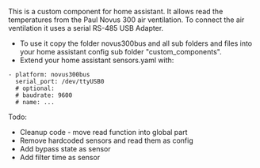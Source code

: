 This is a custom component for home assistant.
It allows read the temperatures from the Paul Novus 300 air ventilation.
To connect the air ventilation it uses a serial RS-485 USB Adapter.

* To use it copy the folder novus300bus and all sub folders and files into your home assistant config sub folder "custom_components".
* Extend your home assistant sensors.yaml with:

```
- platform: novus300bus
  serial_port: /dev/ttyUSB0
  # optional:
  # baudrate: 9600
  # name: ...
```

Todo:

* Cleanup code - move read function into global part
* Remove hardcoded sensors and read them as config
* Add bypass state as sensor
* Add filter time as sensor
